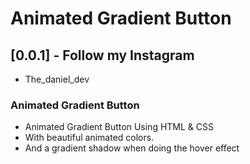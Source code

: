 # Animated Gradient Button
## [0.0.1] - Follow my Instagram
- The_daniel_dev
### Animated Gradient Button
- Animated Gradient Button Using HTML & CSS
- With beautiful animated colors.
- And a gradient shadow when doing the hover effect